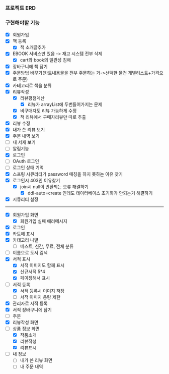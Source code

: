 ### 프로젝트 ERD

### 구현해야할 기능
- [x] 회원가입
- [X] 책 등록
  - [X] 책 소개글추가
- [X] EBOOK 서비스만 있음 -> 재고 시스템 전부 삭제
  - [X] cart와 book의 일관성 침해
- [X] 장바구니에 책 담기
- [X] 주문방법 바꾸기(카트내용물을 전부 주문하는 거->선택한 물건 개별리스트+가격으로 주문)
- [X] 카테고리로 책을 분류
- [X] 리뷰작성
  - [X] 리뷰평점계산
    - [X] 리뷰가 arrayList에 두번들어가지는 문제
  - [X] 비구매자도 리뷰 가능하게 수정
  - [X] 책 리뷰에서 구매자리뷰만 따로 추출 
- [X] 리뷰 수정
- [X] 내가 쓴 리뷰 보기
- [X] 주문 내역 보기
- [ ] 내 서재 보기
- [ ] 알림기능
- [X] 로그인
- [ ] OAuth 로그인
- [ ] 로그인 상태 기억
- [X] 스프링 시큐리티가 password 매칭을 하지 못하는 이유 찾기
- [X] 로그인시 403인 이유찾기
  - [x] join시 null이 반환되는 오류 해결하기
    - [x] ddl-auto=create 인데도 데이터베이스 초기화가 안되는거 해결하기
- [X] 시큐리티 설정
***
- [X] 회원가입 화면
  - [X] 회원가입 실패 에러메시지
- [X] 로그인  
- [X] 카트에 표시
- [X] 카테고리 나열
  - [ ] 베스트, 신간, 무료, 전체 분류
- [ ] 이름으로 도서 검색
- [X] 서적 표시
  - [X] 서적 이미지도 함께 표시
  - [X] 신규서적 5*4
  - [X] 페이징해서 표시
- [ ] 서적 등록
  - [X] 서적 등록시 이미지 저장
  - [ ] 서적 이미지 용량 제한
- [X] 관리자로 서적 등록
- [X] 서적 장바구니에 담기
- [ ] 주문
- [X] 리뷰작성 화면
- [ ] 상품 정보 화면
  - [X] 작품소개
  - [X] 리뷰작성
  - [X] 리뷰표시
- [ ] 내 정보
  - [ ] 내가 쓴 리뷰 화면
  - [ ] 내 주문 내역
